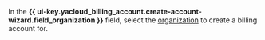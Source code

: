 In the **{{ ui-key.yacloud_billing_account.create-account-wizard.field_organization }}** field, select the [organization](../concepts/organization.md) to create a billing account for.